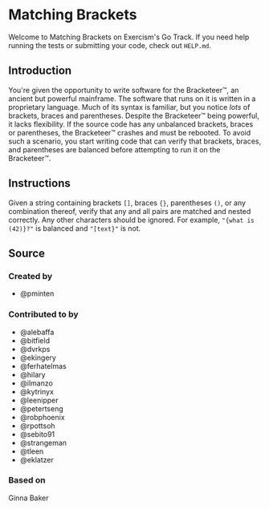 # Matching Brackets

Welcome to Matching Brackets on Exercism's Go Track.
If you need help running the tests or submitting your code, check out `HELP.md`.

## Introduction

You're given the opportunity to write software for the Bracketeer™, an ancient but powerful mainframe.
The software that runs on it is written in a proprietary language.
Much of its syntax is familiar, but you notice _lots_ of brackets, braces and parentheses.
Despite the Bracketeer™ being powerful, it lacks flexibility.
If the source code has any unbalanced brackets, braces or parentheses, the Bracketeer™ crashes and must be rebooted.
To avoid such a scenario, you start writing code that can verify that brackets, braces, and parentheses are balanced before attempting to run it on the Bracketeer™.

## Instructions

Given a string containing brackets `[]`, braces `{}`, parentheses `()`, or any combination thereof, verify that any and all pairs are matched and nested correctly.
Any other characters should be ignored.
For example, `"{what is (42)}?"` is balanced and `"[text}"` is not.

## Source

### Created by

- @pminten

### Contributed to by

- @alebaffa
- @bitfield
- @dvrkps
- @ekingery
- @ferhatelmas
- @hilary
- @ilmanzo
- @kytrinyx
- @leenipper
- @petertseng
- @robphoenix
- @rpottsoh
- @sebito91
- @strangeman
- @tleen
- @eklatzer

### Based on

Ginna Baker